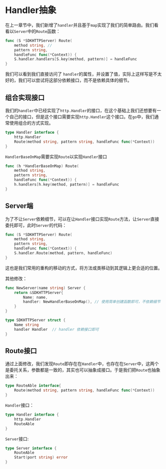 # Handler抽象

在上一章节中，我们新增了`handler`并且基于`map`实现了我们的简单路由。我们看看以`Server`中的`Route`函数：

```go
func (S *SDKHTTPServer) Route(
	method string, //
	pattern string,
	handleFunc func(*Context)) {
	S.handler.handlers[S.key(method, pattern)] = handleFunc
}
```

我们可以看到我们直接访问了 `handler`的属性，并设置了值，实际上这样写是不太好的，我们可以尝试将这部分依赖接口，而不是依赖具体的细节。

## 组合实现接口

我们的`handler`中已经实现了`http.Handler`的接口，在这个基础上我们还想要有一个自己的接口，但是这个接口需要实现`http.Handler`这个接口。在`go`中，我们通常使用组合的方式实现。

```go
type Handler interface {
	http.Handler
	Route(method string, pattern string, handleFunc func(*Context))
}
```

`HandlerBaseOnMap`需要实现`Route`以实现`Handler`接口

```go
func (h *HandlerBaseOnMap) Route(
	method string,
	pattern string,
	handleFunc func(*Context)) {
	h.handlers[h.key(method, pattern)] = handleFunc
}
```

## Server端

为了不让`Server`依赖细节，可以在让`Handler`接口实现`Route`方法，让`Server`直接委托即可，此时`Server`的代码：

```go
func (S *SDKHTTPServer) Route(
	method string,
	pattern string,
	handleFunc func(*Context)) {
	S.handler.Route(method, pattern, handleFunc)
}
```

这也是我们常用的重构的移动的方式，将方法或类移动到其逻辑上更合适的位置。

其他修改：

```go
func NewServer(name string) Server {
	return &SDKHTTPServer{
		Name: name,
		handler: NewHandlerBaseOnMap(), // 使用简单创建函数即可，不依赖细节
	}
}

type SDKHTTPServer struct {
	Name string
	handler Handler  // handler 依赖接口即可
}
```

## Route接口

通过上面修改，我们发现`Route`即存在在`Handler`中，也存在在`Server`中，这两个是委托关系，参数都是一致的，其实也可以抽象成接口。于是我们把`Route`也抽象出来：

```go
type RouteAble interface{
	Route(method string, pattern string, handleFunc func(*Context))
}
```

`Handler`接口：

```go
type Handler interface {
	http.Handler
	RouteAble
}
```

`Server`接口:

```go
type Server interface {
	RouteAble
	Start(port string) error
}
```

